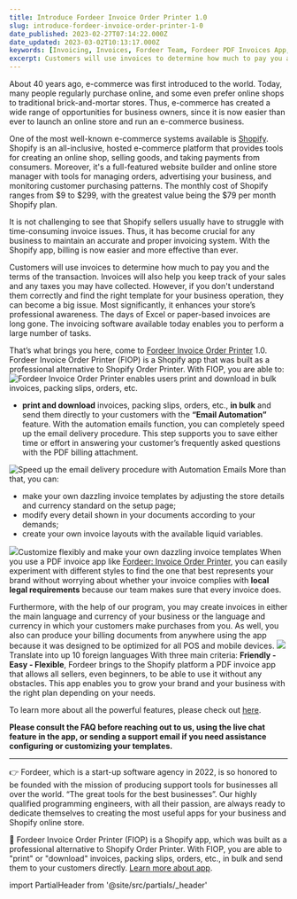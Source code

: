 ```yaml
---
title: Introduce Fordeer Invoice Order Printer 1.0
slug: introduce-fordeer-invoice-order-printer-1-0
date_published: 2023-02-27T07:14:22.000Z
date_updated: 2023-03-02T10:13:17.000Z
keywords: [Invoicing, Invoices, Fordeer Team, Fordeer PDF Invoices App, PDF invoices apps, PDF Invoices, Packing slip, SaaS, Shopify apps, Start-up]
excerpt: Customers will use invoices to determine how much to pay you and the terms of the transaction. Invoices will also help you keep track of your sales and any taxes you may have collected. 
---
```


About 40 years ago, e-commerce was first introduced to the world. Today, many people regularly purchase online, and some even prefer online shops to traditional brick-and-mortar stores. Thus, e-commerce has created a wide range of opportunities for business owners, since it is now easier than ever to launch an online store and run an e-commerce business.

One of the most well-known e-commerce systems available is [Shopify](https://apps.shopify.com/fordeer-data-export?st_source=autocomplete/?utm_source=blog&amp;utm_medium=article&amp;utm_campaign=traffic). Shopify is an all-inclusive, hosted e-commerce platform that provides tools for creating an online shop, selling goods, and taking payments from consumers. Moreover, it's a full-featured website builder and online store manager with tools for managing orders, advertising your business, and monitoring customer purchasing patterns. The monthly cost of Shopify ranges from $9 to $299, with the greatest value being the $79 per month Shopify plan.

It is not challenging to see that Shopify sellers usually have to struggle with time-consuming invoice issues. Thus, it has become crucial for any business to maintain an accurate and proper invoicing system. With the Shopify app, billing is now easier and more effective than ever.

Customers will use invoices to determine how much to pay you and the terms of the transaction. Invoices will also help you keep track of your sales and any taxes you may have collected. However, if you don't understand them correctly and find the right template for your business operation, they can become a big issue. Most significantly, it enhances your store’s professional awareness. The days of Excel or paper-based invoices are long gone. The invoicing software available today enables you to perform a large number of tasks.

That’s what brings you here, come to [Fordeer Invoice Order Printer](https://pdfinvoices.fordeer.io/?utm_source=blog&amp;utm_medium=article&amp;utm_campaign=traffic) 1.0. Fordeer Invoice Order Printer (FIOP) is a Shopify app that was built as a professional alternative to Shopify Order Printer. With FIOP, you are able to:
![Fordeer Invoice Order Printer enables users **print and download in bulk** invoices, packing slips, orders, etc.](https://res-4.cloudinary.com/fordeer/image/upload/q_auto/v1/blog-images/Fordeer-Store---Orders---Shopify--1-.png "Fordeer Invoice Order Printer enables users **print and download in bulk** invoices, packing slips, orders, etc.")

- **print and download** invoices, packing slips, orders, etc., **in bulk** and send them directly to your customers with the **“Email Automation”** feature. With the automation emails function, you can completely speed up the email delivery procedure. This step supports you to save either time or effort in answering your customer’s frequently asked questions with the PDF billing attachment.

![Speed up the email delivery procedure with Automation Emails](https://res-3.cloudinary.com/fordeer/image/upload/q_auto/v1/blog-images/email-automation.1.png "Speed up the email delivery procedure with utomation Emails")
More than that, you can:

- make your own dazzling invoice templates by adjusting the store details and currency standard on the setup page;
- modify every detail shown in your documents according to your demands;
- create your own invoice layouts with the available liquid variables.

![](https://res-5.cloudinary.com/fordeer/image/upload/q_auto/v1/blog-images/123456.png)Customize flexibly and make your own dazzling invoice templates
When you use a PDF invoice app like [Fordeer: Invoice Order Printer](https://apps.shopify.com/fordeer-data-export?st_source=autocomplete), you can easily experiment with different styles to find the one that best represents your brand without worrying about whether your invoice complies with **local legal requirements** because our team makes sure that every invoice does.

Furthermore, with the help of our program, you may create invoices in either the main language and currency of your business or the language and currency in which your customers make purchases from you. As well, you also can produce your billing documents from anywhere using the app because it was designed to be optimized for all POS and mobile devices.
![](https://res-4.cloudinary.com/fordeer/image/upload/q_auto/v1/blog-images/12.png)Translate into up 10 foreign languages
With three main criteria: **Friendly - Easy - Flexible**, Fordeer brings to the Shopify platform a PDF invoice app that allows all sellers, even beginners, to be able to use it without any obstacles. This app enables you to grow your brand and your business with the right plan depending on your needs.

To learn more about all the powerful features, please check out [here](https://pdfinvoices.fordeer.io/?utm_source=introduction&amp;utm_medium=post&amp;utm_campaign=traffic).

**Please consult the FAQ before reaching out to us, using the live chat feature in the app, or sending a support email if you need assistance configuring or customizing your templates.**

---

👉 Fordeer, which is a start-up software agency in 2022, is so honored to be founded with the mission of producing support tools for businesses all over the world. “The great tools for the best businesses”. Our highly qualified programming engineers, with all their passion, are always ready to dedicate themselves to creating the most useful apps for your business and Shopify online store.

📌 Fordeer Invoice Order Printer (FIOP) is a Shopify app, which was built as a professional alternative to Shopify Order Printer. With FIOP, you are able to "print" or "download" invoices, packing slips, orders, etc., in bulk and send them to your customers directly. [Learn more about app](https://pdfinvoices.fordeer.io/).

import PartialHeader from '@site/src/partials/_header'

<PartialHeader/>
